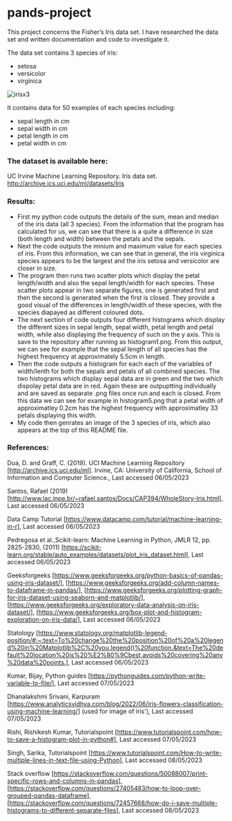 # pands-project

This project concerns the Fisher’s Iris data set. I have researched the data set
and written documentation and code to investigate it. 


The data set contains 3 species of iris:
* setosa
* versicolor
* virginica

![irisx3](https://user-images.githubusercontent.com/123767624/236692889-280b9db3-e557-4c14-bd65-8fb64eb8f002.png)


It contains data for 50 examples of each species including:
* sepal length in cm
* sepal width in cm
* petal length in cm
* petal width in cm




### The dataset is available here:

UC Irvine Machine Learning Repository. Iris data set.
http://archive.ics.uci.edu/ml/datasets/Iris

### Results:

* First my python code outputs the details of the sum, mean and median of the iris data (all 3 species).
  From the information that the program has calculated for us, we can see that there is a quite a difference in size (both length and width) 
  between the petals and the sepals.
* Next the code outputs the minium and maximum value for each species of iris.
  From this information, we can see that in general, the iris virginica species appears to be the largest and 
  the iris setosa and versicolor are closer in size.
* The program then runs two scatter plots which display the petal length/width and also the sepal length/width for each species.
  These scatter plots appear in two separate figures, one is generated first and then the second is generated when the first is closed.
  They provide a good visual of the differences in length/width of these species, with the species diapayed as different coloured dots.
* The next section of code outputs four different histograms which display the different sizes in sepal length, sepal width,
  petal length and petal width, while also displaying the frequency of such on the y axis. This is save to the repository after running as 
  histogram1.png. From this output, we can see for example that the sepal length of all species has the highest frequency at approximately 5.5cm in length.
* Then the code outputs a histogram for each each of the variables of width/lenth for both the sepals and petals of all combined species.
  The two histograms which display sepal data are in green and the two which dispolay petal data are in red. Again these are outpuptting individually and are
  saved as separate .png files once run and each is closed.
  From this data we can see for example in histogram5.png that a petal width of approximatley 0.2cm has the highest frequency with approximatley 33 petals
  displaying this width.
* My code then genrates an image of the 3 species of iris, which also appears at the top of this README file.


### References:

Dua, D. and Graff, C. (2019). UCI Machine Learning Repository [http://archive.ics.uci.edu/ml]. Irvine, CA: University of California, School of Information and Computer Science., Last accessed 06/05/2023

Santos, Rafael (2019) [http://www.lac.inpe.br/~rafael.santos/Docs/CAP394/WholeStory-Iris.html], Last accessed 06/05/2023

Data Camp Tutorial [https://www.datacamp.com/tutorial/machine-learning-in-r], Last accessed 06/05/2023

Pedregosa et al.,Scikit-learn: Machine Learning in Python,  JMLR 12, pp. 2825-2830, (2011) [https://scikit-learn.org/stable/auto_examples/datasets/plot_iris_dataset.html], Last accessed 06/05/2023

Geeksforgeeks [https://www.geeksforgeeks.org/python-basics-of-pandas-using-iris-dataset/], [https://www.geeksforgeeks.org/add-column-names-to-dataframe-in-pandas/], [https://www.geeksforgeeks.org/plotting-graph-for-iris-dataset-using-seaborn-and-matplotlib/], [https://www.geeksforgeeks.org/exploratory-data-analysis-on-iris-dataset/], [https://www.geeksforgeeks.org/box-plot-and-histogram-exploration-on-iris-data/], Last accessed 06/05/2023

Statology [https://www.statology.org/matplotlib-legend-position/#:~:text=To%20change%20the%20position%20of%20a%20legend%20in%20Matplotlib%2C%20you,legend()%20function.&text=The%20default%20location%20is%20%E2%80%9Cbest,avoids%20covering%20any%20data%20points.], Last accessed 06/05/2023

Kumar, Bijay, Python guides [https://pythonguides.com/python-write-variable-to-file/], Last accessed 07/05/2023

Dhanalakshmi Srivani, Karpuram [https://www.analyticsvidhya.com/blog/2022/06/iris-flowers-classification-using-machine-learning/] (used for image of iris'), Last accessed 07/05/2023

Rishi, Rishikesh Kumar, Tutorialspoint [https://www.tutorialspoint.com/how-to-save-a-histogram-plot-in-python#], Last accessed 07/05/2023

Singh, Sarika, Tutorialspoint [https://www.tutorialspoint.com/How-to-write-multiple-lines-in-text-file-using-Python], Last accessed 08/05/2023

Stack overflow [https://stackoverflow.com/questions/50088007/print-specific-rows-and-columns-in-pandas], [https://stackoverflow.com/questions/27405483/how-to-loop-over-grouped-pandas-dataframe], [https://stackoverflow.com/questions/72457668/how-do-i-save-multiple-histograms-to-different-separate-files], Last accessed 08/05/2023
